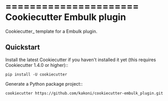 ======================
Cookiecutter Embulk plugin
======================

Cookiecutter_ template for a Embulk plugin.


Quickstart
----------

Install the latest Cookiecutter if you haven't installed it yet (this requires
Cookiecutter 1.4.0 or higher)::

    pip install -U cookiecutter

Generate a Python package project::

    cookiecutter https://github.com/kakoni/cookiecutter-embulk_plugin.git
